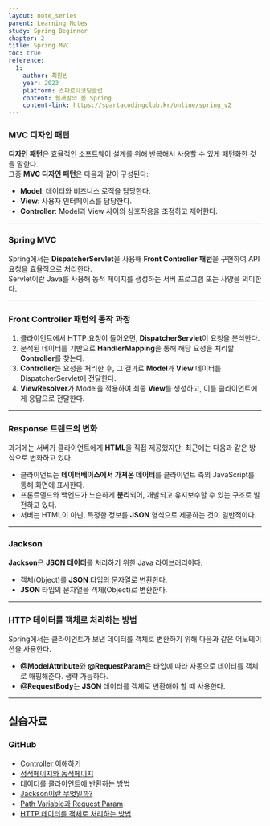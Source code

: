 ```yaml
---
layout: note_series
parent: Learning Notes
study: Spring Beginner
chapter: 2
title: Spring MVC
toc: true
reference:
  1:
    author: 최원빈
    year: 2023
    platform: 스파르타코딩클럽
    content: 웹개발의 봄 Spring
    content-link: https://spartacodingclub.kr/online/spring_v2
---
```


### MVC 디자인 패턴
**디자인 패턴**은 효율적인 소프트웨어 설계를 위해 반복해서 사용할 수 있게 패턴화한 것을 말한다.  
그중 **MVC 디자인 패턴**은 다음과 같이 구성된다:

- **Model**: 데이터와 비즈니스 로직을 담당한다.
- **View**: 사용자 인터페이스를 담당한다.
- **Controller**: Model과 View 사이의 상호작용을 조정하고 제어한다.

---

### Spring MVC

Spring에서는 **DispatcherServlet**을 사용해 **Front Controller 패턴**을 구현하여 API 요청을 효율적으로 처리한다.  
Servlet이란 Java를 사용해 동적 페이지를 생성하는 서버 프로그램 또는 사양을 의미한다.

---

### Front Controller 패턴의 동작 과정

1. 클라이언트에서 HTTP 요청이 들어오면, **DispatcherServlet**이 요청을 분석한다.
2. 분석된 데이터를 기반으로 **HandlerMapping**을 통해 해당 요청을 처리할 **Controller**를 찾는다.
3. **Controller**는 요청을 처리한 후, 그 결과로 **Model**과 **View** 데이터를 DispatcherServlet에 전달한다.
4. **ViewResolver**가 Model을 적용하여 최종 **View**를 생성하고, 이를 클라이언트에게 응답으로 전달한다.

---

### Response 트렌드의 변화
과거에는 서버가 클라이언트에게 **HTML**을 직접 제공했지만, 최근에는 다음과 같은 방식으로 변화하고 있다.

- 클라이언트는 **데이터베이스에서 가져온 데이터**를 클라이언트 측의 JavaScript를 통해 화면에 표시한다.
- 프론트엔드와 백엔드가 느슨하게 **분리**되어, 개발되고 유지보수할 수 있는 구조로 발전하고 있다.
- 서버는 HTML이 아닌, 특정한 정보를 **JSON** 형식으로 제공하는 것이 일반적이다.

---

###  Jackson
**Jackson**은 **JSON 데이터**를 처리하기 위한 Java 라이브러리이다.

- 객체(Object)를 **JSON** 타입의 문자열로 변환한다.
- **JSON** 타입의 문자열을 객체(Object)로 변환한다.

---

### HTTP 데이터를 객체로 처리하는 방법

Spring에서는 클라이언트가 보낸 데이터를 객체로 변환하기 위해 다음과 같은 어노테이션을 사용한다.

- **@ModelAttribute**와 **@RequestParam**은 타입에 따라 자동으로 데이터를 객체로 매핑해준다. 생략 가능하다.
- **@RequestBody**는 **JSON** 데이터를 객체로 변환해야 할 때 사용한다.

---

## 실습자료
### GitHub
- [Controller 이해하기](https://github.com/JISU-YANG/study-spring-mvc/commit/021ed980e17db97de0b3f1e74a2a85d623e01cf1)
- [정적페이지와 동적페이지](https://github.com/JISU-YANG/study-spring-mvc/commit/badcd4a31cc7392012d3f3e964f86367f99bc694)
- [데이터를 클라이언트에 반환하는 방법](https://github.com/JISU-YANG/study-spring-mvc/commit/9d8754f8bec92c74f555aaf22af1055e4046095b)
- [Jackson이란 무엇일까?](https://github.com/JISU-YANG/study-spring-mvc/commit/67809d5c592e29f319746ad290534706ef7fa376)
- [Path Variable과 Request Param](https://github.com/JISU-YANG/study-spring-mvc/commit/6fa1dc99170538fcdfbde74c5c98d22a3f91e82a)
- [HTTP 데이터를 객체로 처리하는 방법](https://github.com/JISU-YANG/study-spring-mvc/commit/572ac663b1e70baa07c60451e0db6a5a04df02ec)

